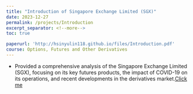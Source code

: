 ```yaml
---
title: "Introduction of Singapore Exchange Limited (SGX)"
date: 2023-12-27
permalink: /projects/Introduction
excerpt_separator: <!--more-->
toc: true

paperurl: 'http://hsinyulin118.github.io/files/Introduction.pdf'
course: Options, Futures and Other Derivatives
---
```




<!-- ---
title: "A Bridge-based Compression Algorithm for Topological Quantum Circuits [DAC 2021] [TCAD 2022]"
collection: Quantum-related
type: "Quantum-related"
permalink: /projects/bridge
venue: "Electronic Design Automation Lab (Prof. Yao-Wen Chang)"
date: 2019-11-01
location: "National Taiwan University, Taiwan"
--- -->
* Provided a comprehensive analysis of the Singapore Exchange Limited (SGX), focusing on its key futures products, the impact of COVID-19 on its operations, and recent developments in the derivatives market.[Click me](http://hsinyulin118.github.io/files/Introduction.pdf)

<!--more--

<!-- [More information here]() -->



